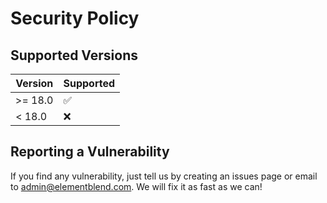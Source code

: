 # Security Policy

## Supported Versions
| Version | Supported          |
| ------- | ------------------ |
| >= 18.0  | :white_check_mark: |
| < 18.0   | :x:                |

## Reporting a Vulnerability
If you find any vulnerability, just tell us by creating an issues page or email to admin@elementblend.com. We will fix it as fast as we can!
